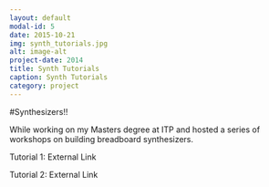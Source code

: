 ```yaml
---
layout: default
modal-id: 5
date: 2015-10-21
img: synth_tutorials.jpg
alt: image-alt
project-date: 2014
title: Synth Tutorials
caption: Synth Tutorials
category: project
---
```

#Synthesizers!!

While working on my Masters degree at ITP and hosted a series of workshops on building breadboard synthesizers. 

Tutorial 1: External Link

Tutorial 2: External Link
